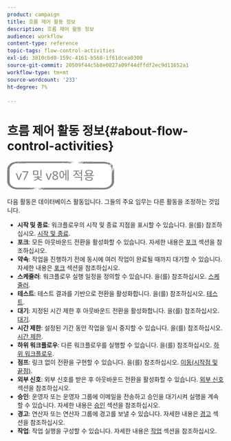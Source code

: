 ```yaml
---
product: campaign
title: 흐름 제어 활동 정보
description: 흐름 제어 활동 정보
audience: workflow
content-type: reference
topic-tags: flow-control-activities
exl-id: 3810cbd0-159c-4161-b568-1f61dcea0300
source-git-commit: 20509f44c5b8e0827a09f44dffdf2ec9d11652a1
workflow-type: tm+mt
source-wordcount: '233'
ht-degree: 7%

---
```


# 흐름 제어 활동 정보{#about-flow-control-activities}

![](../../assets/common.svg)

다음 활동은 데이터베이스 활동입니다. 그들의 주요 임무는 다른 활동을 조정하는 것입니다.

* **시작 및 종료**: 워크플로우의 시작 및 종료 지점을 표시할 수 있습니다. 을(를) 참조하십시오. [시작 및 종료](start-and-end.md).
* **포크**: 모든 아웃바운드 전환을 활성화할 수 있습니다. 자세한 내용은 [포크](fork.md) 섹션을 참조하십시오.
* **약속**: 작업을 진행하기 전에 동시에 여러 작업이 완료될 때까지 대기할 수 있습니다. 자세한 내용은 [포크](fork.md) 섹션을 참조하십시오.
* **스케줄러**: 워크플로우 실행 일정을 정의할 수 있습니다. 을(를) 참조하십시오. [스케줄러](scheduler.md).
* **테스트**: 테스트 결과를 기반으로 전환을 활성화합니다. 을(를) 참조하십시오. [테스트](test.md).
* **대기**: 지정된 시간 제한 후 아웃바운드 전환을 활성화합니다. 을(를) 참조하십시오. [대기](wait.md).
* **시간 제한**: 설정된 기간 동안 작업을 일시 중지할 수 있습니다. 을(를) 참조하십시오. [시간 제한](time-constraint.md).
* **하위 워크플로우**: 다른 워크플로우를 실행할 수 있습니다. 을(를) 참조하십시오. [하위 워크플로우](sub-workflow.md).
* **점프**: 링크 없이 전환을 구현할 수 있습니다. 을(를) 참조하십시오. [이동(시작점 및 끝점)](jump--start-point-and-end-point-.md).
* **외부 신호**: 외부 신호를 받은 후 아웃바운드 전환을 활성화할 수 있습니다. [외부 신호](external-signal.md) 섹션을 참조하십시오.
* **승인**: 운영자 또는 운영자 그룹에 이메일을 전송하고 승인을 대기시켜 실행을 계속할 수 있습니다. 자세한 내용은 [승인](approval.md) 섹션을 참조하십시오.
* **경고**: 연산자 또는 연산자 그룹에 경고를 보낼 수 있습니다. 자세한 내용은 [경고](alert.md) 섹션을 참조하십시오.
* **작업**: 작업 실행을 구성할 수 있습니다. 자세한 내용은 [작업](task.md) 섹션을 참조하십시오.
